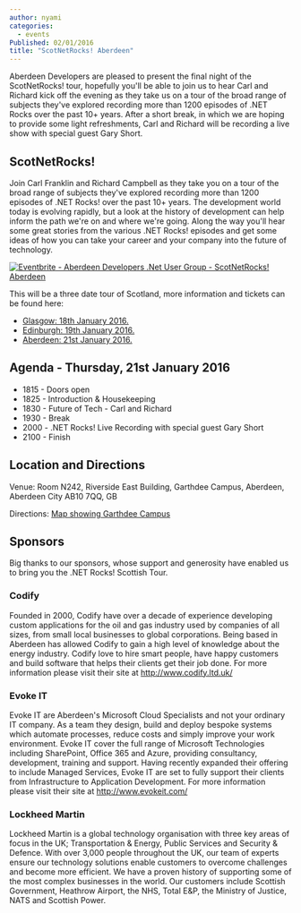 ```yaml
---
author: nyami
categories:
  - events
Published: 02/01/2016
title: "ScotNetRocks! Aberdeen"
---
```


Aberdeen Developers are pleased to present the final night of the ScotNetRocks! tour, hopefully you'll be able to join us to hear Carl and Richard kick off the evening as they take us on a tour of the broad range of subjects they've explored recording more than 1200 episodes of .NET Rocks over the past 10+ years. After a short break, in which we are hoping to provide some light refreshments, Carl and Richard will be recording a live show with special guest Gary Short.

## ScotNetRocks!

Join Carl Franklin and Richard Campbell as they take you on a tour of the broad range of subjects they've explored recording more than 1200 episodes of .NET Rocks! over the past 10+ years. The development world today is evolving rapidly, but a look at the history of development can help inform the path we're on and where we're going. Along the way you'll hear some great stories from the various .NET Rocks! episodes and get some ideas of how you can take your career and your company into the future of technology.

[![Eventbrite - Aberdeen Developers .Net User Group - ScotNetRocks! Aberdeen](https://www.eventbrite.com/custombutton?eid=11987778769)](http://www.eventbrite.com/e/scotnetrocks-aberdeen-tickets-19517547510?aff=blog)

This will be a three date tour of Scotland, more information and tickets can be found here:
* [Glasgow: 18th January 2016.](http://www.eventbrite.com/e/scotnetrocks-glasgow-tickets-19597665144?aff=adnug)
* [Edinburgh: 19th January 2016.](http://www.eventbrite.co.uk/e/scotnetrocks-edinburgh-tickets-19510803338?aff=adnug)
* [Aberdeen: 21st January 2016.](http://www.eventbrite.com/e/scotnetrocks-aberdeen-tickets-19517547510?aff=blog)

## Agenda - Thursday,  21st January 2016

* 1815 - Doors open
* 1825 - Introduction & Housekeeping
* 1830 - Future of Tech - Carl and Richard
* 1930 - Break
* 2000 - .NET Rocks! Live Recording with special guest Gary Short
* 2100 - Finish

## Location and Directions

Venue: Room N242, Riverside East Building, Garthdee Campus, Aberdeen, Aberdeen City AB10 7QQ, GB

Directions: [Map showing Garthdee Campus](https://maps.google.co.uk/maps?q=Faculty+of+Health+%26+Social+Care,+Garthdee+Campus,+Aberdeen,+Aberdeen+City+AB10+7QG,+GB&hl=en&ll=57.119317,-2.136133&spn=0.004165,0.012413&sll=57.746995,-4.687341&sspn=8.392957,25.422363&hq=Faculty+of+Health+%26+Social+Care,+Garthdee+Campus,&hnear=AB10+7QG,+United+Kingdom&t=m&z=17&iwloc=A)

## Sponsors

Big thanks to our sponsors, whose support and generosity have enabled us to bring you the .NET Rocks! Scottish Tour.

### Codify

Founded in 2000, Codify have over a decade of experience developing custom applications for the oil and gas industry used by companies of all sizes, from small local businesses to global corporations. Being based in Aberdeen has allowed Codify to gain a high level of knowledge about the energy industry. Codify love to hire smart people, have happy customers and build software that helps their clients get their job done.
For more information please visit their site at http://www.codify.ltd.uk/

### Evoke IT

Evoke IT are Aberdeen's Microsoft Cloud Specialists and not your ordinary IT company. As a team they design, build and deploy bespoke systems which automate processes, reduce costs and simply improve your work environment. Evoke IT cover the full range of Microsoft Technologies including SharePoint, Office 365 and Azure, providing consultancy, development, training and support. Having recently expanded their offering to include Managed Services, Evoke IT are set to fully support their clients from Infrastructure to Application Development.
For more information please visit their site at http://www.evokeit.com/

### Lockheed Martin

Lockheed Martin is a global technology organisation with three key areas of focus in the UK; Transportation & Energy, Public Services and Security & Defence. With over 3,000 people throughout the UK, our team of experts ensure our technology solutions enable customers to overcome challenges and become more efficient. We have a proven history of supporting some of the most complex businesses in the world. Our customers include Scottish Government, Heathrow Airport, the NHS, Total E&P, the Ministry of Justice, NATS and Scottish Power.
